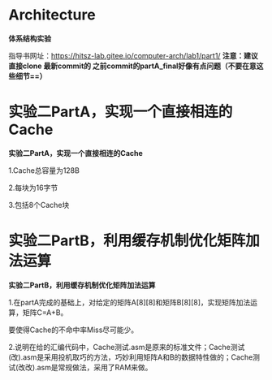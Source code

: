 # Architecture

**体系结构实验**

指导书网址：https://hitsz-lab.gitee.io/computer-arch/lab1/part1/
**注意：建议直接clone 最新commit的 之前commit的partA_final好像有点问题（不要在意这些细节==）**

**实验二PartA，实现一个直接相连的Cache**
=======
**实验二PartA，实现一个直接相连的Cache**

1.Cache总容量为128B

2.每块为16字节

3.包括8个Cache块

**实验二PartB，利用缓存机制优化矩阵加法运算**
=======
**实验二PartB，利用缓存机制优化矩阵加法运算**

1.在partA完成的基础上，对给定的矩阵A[8][8]和矩阵B[8][8]，实现矩阵加法运算，矩阵C=A+B。

要使得Cache的不命中率Miss尽可能少。

2.说明在给的汇编代码中，Cache测试.asm是原来的标准文件；Cache测试(改).asm是采用投机取巧的方法，巧妙利用矩阵A和B的数据特性做的；Cache测试(改改).asm是常规做法，采用了RAM来做。

